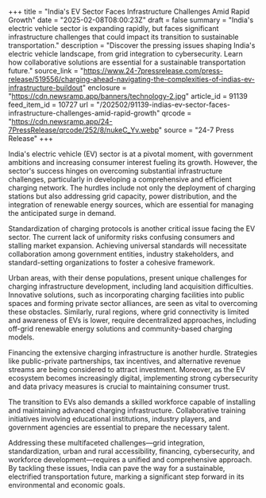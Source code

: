+++
title = "India's EV Sector Faces Infrastructure Challenges Amid Rapid Growth"
date = "2025-02-08T08:00:23Z"
draft = false
summary = "India's electric vehicle sector is expanding rapidly, but faces significant infrastructure challenges that could impact its transition to sustainable transportation."
description = "Discover the pressing issues shaping India's electric vehicle landscape, from grid integration to cybersecurity. Learn how collaborative solutions are essential for a sustainable transportation future."
source_link = "https://www.24-7pressrelease.com/press-release/519556/charging-ahead-navigating-the-complexities-of-indias-ev-infrastructure-buildout"
enclosure = "https://cdn.newsramp.app/banners/technology-2.jpg"
article_id = 91139
feed_item_id = 10727
url = "/202502/91139-indias-ev-sector-faces-infrastructure-challenges-amid-rapid-growth"
qrcode = "https://cdn.newsramp.app/24-7PressRelease/qrcode/252/8/nukeC_Yv.webp"
source = "24-7 Press Release"
+++

<p>India's electric vehicle (EV) sector is at a pivotal moment, with government ambitions and increasing consumer interest fueling its growth. However, the sector's success hinges on overcoming substantial infrastructure challenges, particularly in developing a comprehensive and efficient charging network. The hurdles include not only the deployment of charging stations but also addressing grid capacity, power distribution, and the integration of renewable energy sources, which are essential for managing the anticipated surge in demand.</p><p>Standardization of charging protocols is another critical issue facing the EV sector. The current lack of uniformity risks confusing consumers and stalling market expansion. Achieving universal standards will necessitate collaboration among government entities, industry stakeholders, and standard-setting organizations to foster a cohesive framework.</p><p>Urban areas, with their dense populations, present unique challenges for charging infrastructure development, including land acquisition difficulties. Innovative solutions, such as incorporating charging facilities into public spaces and forming private sector alliances, are seen as vital to overcoming these obstacles. Similarly, rural regions, where grid connectivity is limited and awareness of EVs is lower, require decentralized approaches, including off-grid renewable energy solutions and community-based charging models.</p><p>Financing the extensive charging infrastructure is another hurdle. Strategies like public-private partnerships, tax incentives, and alternative revenue streams are being considered to attract investment. Moreover, as the EV ecosystem becomes increasingly digital, implementing strong cybersecurity and data privacy measures is crucial to maintaining consumer trust.</p><p>The transition to EVs also demands a skilled workforce capable of installing and maintaining advanced charging infrastructure. Collaborative training initiatives involving educational institutions, industry players, and government agencies are essential to prepare the necessary talent.</p><p>Addressing these multifaceted challenges—grid integration, standardization, urban and rural accessibility, financing, cybersecurity, and workforce development—requires a unified and comprehensive approach. By tackling these issues, India can pave the way for a sustainable, electrified transportation future, marking a significant step forward in its environmental and economic goals.</p>
